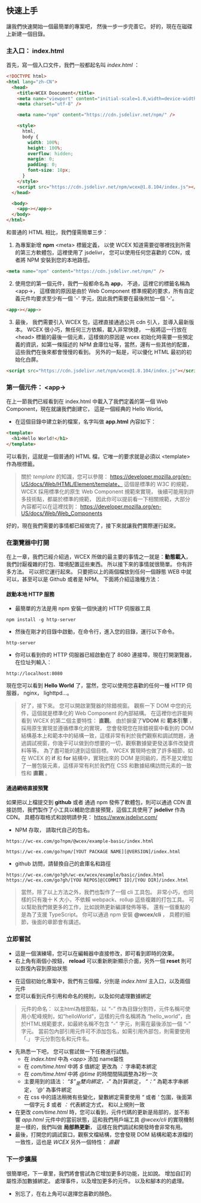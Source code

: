 <!--DESC: {icon:{name:"sports_score",pkg:"mdi",type:"filled"},id:2} -->

## 快速上手

讓我們快速開始一個最簡單的專案吧， 然後一步一步完善它。 好的，現在在磁碟上新建一個目錄。

### 主入口： index.html

首先，寫一個入口文件，我們一般都起名叫 _index.html_ ：

```html
<!DOCTYPE html>
<html lang="zh-CN">
  <head>
    <title>WCEX Doocument</title>
    <meta name="viewport" content="initial-scale=1.0,width=device-width" />
    <meta charset="utf-8" />

    <meta name="npm" content="https://cdn.jsdelivr.net/npm/" />

    <style>
      html,
      body {
        width: 100%;
        height: 100%;
        overflow: hidden;
        margin: 0;
        padding: 0;
        font-size: 18px;
      }
    </style>
    <script src="https://cdn.jsdelivr.net/npm/wcex@1.8.104/index.js"></script>
  </head>

  <body>
    <app-></app->
  </body>
</html>
```

和普通的 HTML 相比，我們僅需簡單三步：

1. 為專案新增 **npm** \<meta\> 標籤定義， 以使 WCEX 知道需要從哪裡找到所需的第三方軟體包，這裡使用了 jsdelivr， 您可以使用任何您喜歡的 CDN，或者將 NPM 安裝到您的本地路徑。

```html
<meta name="npm" content="https://cdn.jsdelivr.net/npm/" />
```

2. 使用您的第一個元件，我們一般都命名為 **app**， 不過，這裡它的標籤名稱為 \<app-\>， 這樣做的原因是由於 Web Component 標準規範的要求，所有自定義元件均要求至少有一個 '-' 字元，因此我們需要在最後附加一個 '-'。

```html
<app-></app->
```

3. 最後， 我們需要引入 WCEX 包，這裡直接通過公共 cdn 引入，並導入最新版本。 WCEX 很小巧，無任何三方依賴，載入非常快捷， 一般將這一行放在 \<head\> 標籤的最後一個元素，這樣做的原因是 wcex 初始化時需要一些預定義的資訊，如第一條描述的 NPM 倉庫位址等，當然，還有一些其他的配置，這些我們在後來都會慢慢的看到。 另外的一點是，可以優化 HTML 最初的初始化白屏。

```html
<script src="https://cdn.jsdelivr.net/npm/wcex@1.8.104/index.js"></script>
```

### 第一個元件： **\<app-\>**

在上一節我們已經看到在 index.html 中載入了我們定義的第一個 Web Component，現在就讓我們創建它， 這是一個經典的 Hello World。

- 在這個目錄中建立新的檔案，名字叫做 **app.html** 內容如下：

```html
<template>
  <h1>Hello World!</h1>
</template>
```

可以看到，這就是一個普通的 HTML 檔，它唯一的要求就是必須以 \<template\> 作為根標籤。

> 關於 _template_ 的知識，您可以參閱： https://developer.mozilla.org/en-US/docs/Web/HTML/Element/template， 這個是標準的 W3C 的規範，WCEX 採用標準化的原生 Web Component 規範來實現， 後續可能用到許多技術點，都屬於標準的規範， 因此你可以提前看一下相關規範，大部分內容都可以在這裡找到： https://developer.mozilla.org/en-US/docs/Web/Web_Components

好的，現在我們需要的事情都已經做完了，接下來就讓我們實際運行起來。

### 在瀏覽器中打開

在上一章，我們已經介紹過，WCEX 所做的最主要的事情之一就是：**動態載入**， 我們討厭複雜的打包、環境配置這些東西。 所以接下來的事情就很簡單。 你有許多方法。 可以把它運行起來。 只要把以上的兩個檔放到任何一個靜態 WEB 中就可以，甚至可以是 Github 或者是 NPM。 下面將介紹這幾種方法：

#### 啟動本地 HTTP 服務

- 最簡單的方法是用 npm 安裝一個快速的 HTTP 伺服器工具

```shell
npm install -g http-server
```

- 然後在剛才的目錄中啟動，在命令行，進入您的目錄，運行以下命令。

```shell
http-server
```

- 你可以看到你的 HTTP 伺服器已經啟動在了 8080 連接埠，現在打開瀏覽器，在位址列輸入：

```
http://localhost:8080
```

現在您可以看到 **Hello World** 了，當然，您可以使用您喜歡的任何一種 HTTP 伺服器， nginx， lighttpd...。

> 好了，接下來。 您可以開啟瀏覽器的除錯視窗。 觀察一下 DOM 中您的元件，這個就是標準化的 Web Component 的內部結構。 在這裡你也許能夠看到 WCEX 的第二個主要特性： **直觀**。 由於摒棄了**VDOM** 和 **範本引擎** ，採用原生實現並遵循標準化的實現， 您會發現您在除錯視窗中看到的 DOM 結構基本上和範本中的結構一致，這樣非常有利於我們觀察和調試問題，通過調試視窗，你幾乎可以做到你想要的一切，觀察數據變更發送事件改變資料等等。 為了盡可能的達到這個目標。 WCEX 實現時也做了許多細節，如在 WCEX 的 **if** 和 **for** 結構中，實現出來的 DOM 是同級的，而不是又增加了一層包裝元素，這樣非常有利於我們在 CSS 和數據結構訪問元素的一致性和 **直觀** 。

#### 通過網络直接預覽

如果把以上檔提交到 **github** 或者 通過 npm 發佈了軟體包，則可以通過 CDN 直接訪問，我們製作了小工具以輔助您直接預覽，這個工具使用了 **jsdelivr** 作為 CDN。
具體存取格式和說明請參見： https://www.jsdelivr.com/

- NPM 存取， 請取代自己的包名。

```
https://wc-ex.com/go?npm/@wcex/example-basic/index.html

https://wc-ex.com/go?npm/[YOUT PACKAGE NAME][@VERSION]/index.html

```

- github 訪問，請替換自己的倉庫名和路徑

```
https://wc-ex.com/go?gh/wc-ex/wcex/example/basic/index.html
https://wc-ex.com/go?gh/[YOU REPOS]@[COMMIT ID]/[YOU DIR]/index.html
```

> 當然，除了以上方法之外，我們也製作了一個 cli 工具包。 非常小巧，也同樣的只有幾十 K 大小，不依賴 webpack、rollup 這些複雜的打包工具。 可以幫助我們做更多的工作，比如說熱更新編譯發佈等等。 還有一個重點的是為了支援 TypeScript。 你可以通過 npm 安裝 **@wcex/cli** ， 具體的細節，後面的章節會有講述。

### 立即嘗試
- 這是一個演練場，您可以在編輯器中直接修改，即可看到即時的效果。
- 右上角有兩個小按鈕， __reload__ 可以重新刷新顯示介面，另外一個 __reset__ 則可以恢復內容到原始狀態

<div>
<wcex-doc.com-playground files="['first/index.html','first/app.html','first/com/time.html']"></wcex-doc.com-playground>
</div>

- 在這個初始化專案中，我們有三個檔，分別是 _index.html_ 主入口，以及兩個元件
- 您可以看到元件引用和命名的規則，以及如何處理數據綁定
> 元件的命名： 以主html為根節點，以 *“-”* 作為目錄分割符，元件名稱可使用小駝峰規則，如“helloWorld”，這樣的元件名稱將為 “hello_world”，由於HTML規範要求，如最終名稱不包含 “-” 字元，則需在最後添加一個 “-” 字元。 當前包內部引用元件可不添加包名，如需引用外部包，則需要使用 「.」 字元分割包名和元件名。  
- 先熟悉一下吧， 您可以嘗試做一下任務進行試驗。
  - 在 _index.html_ 中為 _\<app\>_ 添加 name屬性 
  - 在 _com/time.html_ 中將 _$_ 值綁定 更改為 _：_ 字串範本綁定 
  - 在 _com/time.html_ 中將 _@time_ 的時間間隔調整為2秒一次 
  - 主要用到的語法： _“$$”_ 是雙向綁定， _“$”_ 為計算綁定， _“：”_ 為範本字串綁定， _'@'_ 為事件綁定
  - 在 css 中的語法稍微有些變化，變數綁定需要使用 _“_ 或者 _'_ 包圍，後面第一個字元 _$_ 或者 _：_ 代表綁定方式， 和以上規則一致
- 在更改 _com/time.html_ 時，您可以看到，元件代碼的更新是局部的，並不影響 _app.html_ 元件中的當前狀態，這和我們用戶端工具 _@wcex/cli_ 的實現機制是一樣的，我們叫做 **局部熱更新**， 這樣在我們調試和開發時會非常有用。
- 最後，打開您的調試窗口，觀察文檔結構，您會發現 DOM 結構和範本源檔的一致性，這也是 _WCEX_ 另外一個特性： *直觀*


### 下一步擴展

很簡單吧，下一章里，我們將會嘗試為它增加更多的功能，比如說。 增加自訂的屬性添加數據綁定。 處理事件，以及增加更多的元件。
以及和腳本的的處理。
- 別忘了，在右上角可以選擇您喜歡的顏色。

